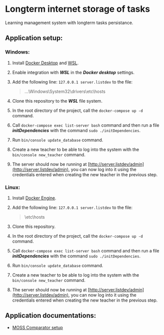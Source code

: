 # Longterm internet storage of tasks

Learning management system with longterm tasks persistance.

## Application setup:
### Windows:
1. Install [Docker Desktop](https://docs.docker.com/desktop/install/windows-install/) and [WSL](https://learn.microsoft.com/en-us/windows/wsl/install).
2. Enable integration with ***WSL*** in the ***Docker desktop*** settings.
3. Add the following line: ```127.0.0.1 server.listdev``` to the file: 

   > ...\Windows\System32\drivers\etc\hosts
   
4. Clone this repository to the ***WSL*** file system.
5. In the root directory of the project, call the `docker-compose up -d` command.
6. Call `docker-compose exec list-server bash` command and then run a file ***initDependencies*** with the command `sudo ./initDependencies`.
7. Run `bin/console update_database` command.
8. Create a new teacher to be able to log into the system with the `bin/console new_teacher` command.
9. The server should now be running at [http://server.listdev/admin](http://server.listdev/admin), you can now log into it using the credentials entered when creating the new teacher in the previous step.

### Linux:
1. Install [Docker Engine](https://docs.docker.com/engine/install/ubuntu/).
2. Add the following line: ```127.0.0.1 server.listdev``` to the file: 

   > \etc\hosts
   
3. Clone this repository.
4. In the root directory of the project, call the `docker-compose up -d` command.
5. Call `docker-compose exec list-server bash` command and then run a file ***initDependencies*** with the command `sudo ./initDependencies`.
7. Run `bin/console update_database` command.
8. Create a new teacher to be able to log into the system with the `bin/console new_teacher` command.
9. The server should now be running at [http://server.listdev/admin](http://server.listdev/admin), you can now log into it using the credentials entered when creating the new teacher in the previous step.
   

## Application documentations:

* [MOSS Comparator setup](./docs/moss.md)
